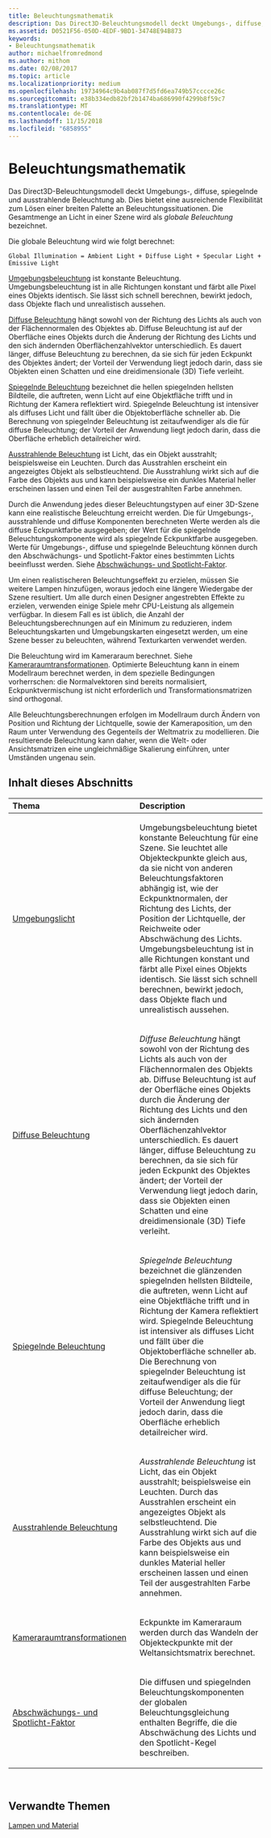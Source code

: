 ```yaml
---
title: Beleuchtungsmathematik
description: Das Direct3D-Beleuchtungsmodell deckt Umgebungs-, diffuse, spiegelnde und ausstrahlende Beleuchtung ab. Dies bietet eine ausreichende Flexibilität zum Lösen einer breiten Palette an Beleuchtungssituationen. Die Gesamtmenge an Licht in einer Szene wird als globale Beleuchtung bezeichnet.
ms.assetid: D0521F56-050D-4EDF-9BD1-34748E94B873
keywords:
- Beleuchtungsmathematik
author: michaelfromredmond
ms.author: mithom
ms.date: 02/08/2017
ms.topic: article
ms.localizationpriority: medium
ms.openlocfilehash: 19734964c9b4ab087f7d5fd6ea749b57cccce26c
ms.sourcegitcommit: e38b334edb82bf2b1474ba686990f4299b8f59c7
ms.translationtype: MT
ms.contentlocale: de-DE
ms.lasthandoff: 11/15/2018
ms.locfileid: "6858955"
---
```

# <a name="mathematics-of-lighting"></a>Beleuchtungsmathematik


Das Direct3D-Beleuchtungsmodell deckt Umgebungs-, diffuse, spiegelnde und ausstrahlende Beleuchtung ab. Dies bietet eine ausreichende Flexibilität zum Lösen einer breiten Palette an Beleuchtungssituationen. Die Gesamtmenge an Licht in einer Szene wird als *globale Beleuchtung* bezeichnet.

Die globale Beleuchtung wird wie folgt berechnet:

```
Global Illumination = Ambient Light + Diffuse Light + Specular Light + Emissive Light 
```

[Umgebungsbeleuchtung](ambient-lighting.md) ist konstante Beleuchtung. Umgebungsbeleuchtung ist in alle Richtungen konstant und färbt alle Pixel eines Objekts identisch. Sie lässt sich schnell berechnen, bewirkt jedoch, dass Objekte flach und unrealistisch aussehen.

[Diffuse Beleuchtung](diffuse-lighting.md) hängt sowohl von der Richtung des Lichts als auch von der Flächennormalen des Objektes ab. Diffuse Beleuchtung ist auf der Oberfläche eines Objekts durch die Änderung der Richtung des Lichts und den sich ändernden Oberflächenzahlvektor unterschiedlich. Es dauert länger, diffuse Beleuchtung zu berechnen, da sie sich für jeden Eckpunkt des Objektes ändert; der Vorteil der Verwendung liegt jedoch darin, dass sie Objekten einen Schatten und eine dreidimensionale (3D) Tiefe verleiht.

[Spiegelnde Beleuchtung](specular-lighting.md) bezeichnet die hellen spiegelnden hellsten Bildteile, die auftreten, wenn Licht auf eine Objektfläche trifft und in Richtung der Kamera reflektiert wird. Spiegelnde Beleuchtung ist intensiver als diffuses Licht und fällt über die Objektoberfläche schneller ab. Die Berechnung von spiegelnder Beleuchtung ist zeitaufwendiger als die für diffuse Beleuchtung; der Vorteil der Anwendung liegt jedoch darin, dass die Oberfläche erheblich detailreicher wird.

[Ausstrahlende Beleuchtung](emissive-lighting.md) ist Licht, das ein Objekt ausstrahlt; beispielsweise ein Leuchten. Durch das Ausstrahlen erscheint ein angezeigtes Objekt als selbstleuchtend. Die Ausstrahlung wirkt sich auf die Farbe des Objekts aus und kann beispielsweise ein dunkles Material heller erscheinen lassen und einen Teil der ausgestrahlten Farbe annehmen.

Durch die Anwendung jedes dieser Beleuchtungstypen auf einer 3D-Szene kann eine realistische Beleuchtung erreicht werden. Die für Umgebungs-, ausstrahlende und diffuse Komponenten berechneten Werte werden als die diffuse Eckpunktfarbe ausgegeben; der Wert für die spiegelnde Beleuchtungskomponente wird als spiegelnde Eckpunktfarbe ausgegeben. Werte für Umgebungs-, diffuse und spiegelnde Beleuchtung können durch den Abschwächungs- und Spotlicht-Faktor eines bestimmten Lichts beeinflusst werden. Siehe [Abschwächungs- und Spotlicht-Faktor](attenuation-and-spotlight-factor.md).

Um einen realistischeren Beleuchtungseffekt zu erzielen, müssen Sie weitere Lampen hinzufügen, woraus jedoch eine längere Wiedergabe der Szene resultiert. Um alle durch einen Designer angestrebten Effekte zu erzielen, verwenden einige Spiele mehr CPU-Leistung als allgemein verfügbar. In diesem Fall es ist üblich, die Anzahl der Beleuchtungsberechnungen auf ein Minimum zu reduzieren, indem Beleuchtungskarten und Umgebungskarten eingesetzt werden, um eine Szene besser zu beleuchten, während Texturkarten verwendet werden.

Die Beleuchtung wird im Kameraraum berechnet. Siehe [Kameraraumtransformationen](camera-space-transformations.md). Optimierte Beleuchtung kann in einem Modellraum berechnet werden, in dem spezielle Bedingungen vorherrschen: die Normalvektoren sind bereits normalisiert, Eckpunktvermischung ist nicht erforderlich und Transformationsmatrizen sind orthogonal.

Alle Beleuchtungsberechnungen erfolgen im Modellraum durch Ändern von Position und Richtung der Lichtquelle, sowie der Kameraposition, um den Raum unter Verwendung des Gegenteils der Weltmatrix zu modellieren. Die resultierende Beleuchtung kann daher, wenn die Welt- oder Ansichtsmatrizen eine ungleichmäßige Skalierung einführen, unter Umständen ungenau sein.

## <a name="span-idin-this-sectionspanin-this-section"></a><span id="in-this-section"></span>Inhalt dieses Abschnitts


<table>
<colgroup>
<col width="50%" />
<col width="50%" />
</colgroup>
<thead>
<tr class="header">
<th align="left">Thema</th>
<th align="left">Description</th>
</tr>
</thead>
<tbody>
<tr class="odd">
<td align="left"><p><a href="ambient-lighting.md">Umgebungslicht</a></p></td>
<td align="left"><p>Umgebungsbeleuchtung bietet konstante Beleuchtung für eine Szene. Sie leuchtet alle Objekteckpunkte gleich aus, da sie nicht von anderen Beleuchtungsfaktoren abhängig ist, wie der Eckpunktnormalen, der Richtung des Lichts, der Position der Lichtquelle, der Reichweite oder Abschwächung des Lichts. Umgebungsbeleuchtung ist in alle Richtungen konstant und färbt alle Pixel eines Objekts identisch. Sie lässt sich schnell berechnen, bewirkt jedoch, dass Objekte flach und unrealistisch aussehen.</p></td>
</tr>
<tr class="even">
<td align="left"><p><a href="diffuse-lighting.md">Diffuse Beleuchtung</a></p></td>
<td align="left"><p><em>Diffuse Beleuchtung</em> hängt sowohl von der Richtung des Lichts als auch von der Flächennormalen des Objekts ab. Diffuse Beleuchtung ist auf der Oberfläche eines Objekts durch die Änderung der Richtung des Lichts und den sich ändernden Oberflächenzahlvektor unterschiedlich. Es dauert länger, diffuse Beleuchtung zu berechnen, da sie sich für jeden Eckpunkt des Objektes ändert; der Vorteil der Verwendung liegt jedoch darin, dass sie Objekten einen Schatten und eine dreidimensionale (3D) Tiefe verleiht.</p></td>
</tr>
<tr class="odd">
<td align="left"><p><a href="specular-lighting.md">Spiegelnde Beleuchtung</a></p></td>
<td align="left"><p><em>Spiegelnde Beleuchtung</em> bezeichnet die glänzenden spiegelnden hellsten Bildteile, die auftreten, wenn Licht auf eine Objektfläche trifft und in Richtung der Kamera reflektiert wird. Spiegelnde Beleuchtung ist intensiver als diffuses Licht und fällt über die Objektoberfläche schneller ab. Die Berechnung von spiegelnder Beleuchtung ist zeitaufwendiger als die für diffuse Beleuchtung; der Vorteil der Anwendung liegt jedoch darin, dass die Oberfläche erheblich detailreicher wird.</p></td>
</tr>
<tr class="even">
<td align="left"><p><a href="emissive-lighting.md">Ausstrahlende Beleuchtung</a></p></td>
<td align="left"><p><em>Ausstrahlende Beleuchtung</em> ist Licht, das ein Objekt ausstrahlt; beispielsweise ein Leuchten. Durch das Ausstrahlen erscheint ein angezeigtes Objekt als selbstleuchtend. Die Ausstrahlung wirkt sich auf die Farbe des Objekts aus und kann beispielsweise ein dunkles Material heller erscheinen lassen und einen Teil der ausgestrahlten Farbe annehmen.</p></td>
</tr>
<tr class="odd">
<td align="left"><p><a href="camera-space-transformations.md">Kameraraumtransformationen</a></p></td>
<td align="left"><p>Eckpunkte im Kameraraum werden durch das Wandeln der Objekteckpunkte mit der Weltansichtsmatrix berechnet.</p></td>
</tr>
<tr class="even">
<td align="left"><p><a href="attenuation-and-spotlight-factor.md">Abschwächungs- und Spotlicht-Faktor</a></p></td>
<td align="left"><p>Die diffusen und spiegelnden Beleuchtungskomponenten der globalen Beleuchtungsgleichung enthalten Begriffe, die die Abschwächung des Lichts und den Spotlicht-Kegel beschreiben.</p></td>
</tr>
</tbody>
</table>

 

## <a name="span-idrelated-topicsspanrelated-topics"></a><span id="related-topics"></span>Verwandte Themen


[Lampen und Material](lights-and-materials.md)

 

 




